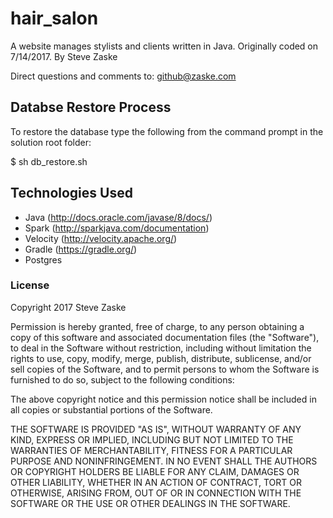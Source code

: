 # hair_salon
A website manages stylists and clients written in Java.  Originally coded on 7/14/2017.  By Steve Zaske

Direct questions and comments to: [github@zaske.com](mailto:github@zaske.com)

## Databse Restore Process
To restore the database type the following from the command prompt in the solution root folder:

$ sh db_restore.sh

## Technologies Used
* Java (http://docs.oracle.com/javase/8/docs/)
* Spark (http://sparkjava.com/documentation)
* Velocity (http://velocity.apache.org/)
* Gradle (https://gradle.org/)
* Postgres

### License
Copyright 2017 Steve Zaske

Permission is hereby granted, free of charge, to any person obtaining a copy of this software and associated documentation files (the "Software"), to deal in the Software without restriction, including without limitation the rights to use, copy, modify, merge, publish, distribute, sublicense, and/or sell copies of the Software, and to permit persons to whom the Software is furnished to do so, subject to the following conditions:

The above copyright notice and this permission notice shall be included in all copies or substantial portions of the Software.

THE SOFTWARE IS PROVIDED "AS IS", WITHOUT WARRANTY OF ANY KIND, EXPRESS OR IMPLIED, INCLUDING BUT NOT LIMITED TO THE WARRANTIES OF MERCHANTABILITY, FITNESS FOR A PARTICULAR PURPOSE AND NONINFRINGEMENT. IN NO EVENT SHALL THE AUTHORS OR COPYRIGHT HOLDERS BE LIABLE FOR ANY CLAIM, DAMAGES OR OTHER LIABILITY, WHETHER IN AN ACTION OF CONTRACT, TORT OR OTHERWISE, ARISING FROM, OUT OF OR IN CONNECTION WITH THE SOFTWARE OR THE USE OR OTHER DEALINGS IN THE SOFTWARE.
